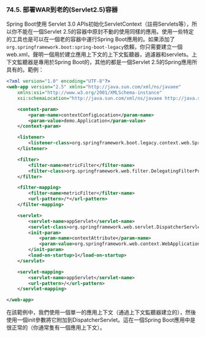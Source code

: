 ### 74.5. 部署WAR到老的(Servlet2.5)容器

Spring Boot使用 Servlet 3.0 APIs初始化ServletContext（註冊Servlets等），所以你不能在一個Servlet 2.5的容器中原封不動的使用同樣的應用。使用一些特定的工具也是可以在一個老的容器中運行Spring Boot應用的。如果添加了`org.springframework.boot:spring-boot-legacy`依賴，你只需要建立一個web.xml，聲明一個用於建立應用上下文的上下文監聽器，過濾器和servlets。上下文監聽器是專用於Spring Boot的，其他的都是一個Servlet 2.5的Spring應用所具有的。範例：
```xml
<?xml version="1.0" encoding="UTF-8"?>
<web-app version="2.5" xmlns="http://java.sun.com/xml/ns/javaee"
    xmlns:xsi="http://www.w3.org/2001/XMLSchema-instance"
    xsi:schemaLocation="http://java.sun.com/xml/ns/javaee http://java.sun.com/xml/ns/javaee/web-app_2_5.xsd">

    <context-param>
        <param-name>contextConfigLocation</param-name>
        <param-value>demo.Application</param-value>
    </context-param>

    <listener>
        <listener-class>org.springframework.boot.legacy.context.web.SpringBootContextLoaderListener</listener-class>
    </listener>

    <filter>
        <filter-name>metricFilter</filter-name>
        <filter-class>org.springframework.web.filter.DelegatingFilterProxy</filter-class>
    </filter>

    <filter-mapping>
        <filter-name>metricFilter</filter-name>
        <url-pattern>/*</url-pattern>
    </filter-mapping>

    <servlet>
        <servlet-name>appServlet</servlet-name>
        <servlet-class>org.springframework.web.servlet.DispatcherServlet</servlet-class>
        <init-param>
            <param-name>contextAttribute</param-name>
            <param-value>org.springframework.web.context.WebApplicationContext.ROOT</param-value>
        </init-param>
        <load-on-startup>1</load-on-startup>
    </servlet>

    <servlet-mapping>
        <servlet-name>appServlet</servlet-name>
        <url-pattern>/</url-pattern>
    </servlet-mapping>

</web-app>
```
在該範例中，我們使用一個單一的應用上下文（通過上下文監聽器建立的），然後使用一個init參數將它附加到DispatcherServlet。這在一個Spring Boot應用中是很正常的（你通常隻有一個應用上下文）。
